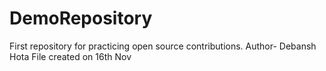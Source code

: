# DemoRepository
First repository for practicing open source contributions.
Author- Debansh Hota
File created on 16th Nov 

